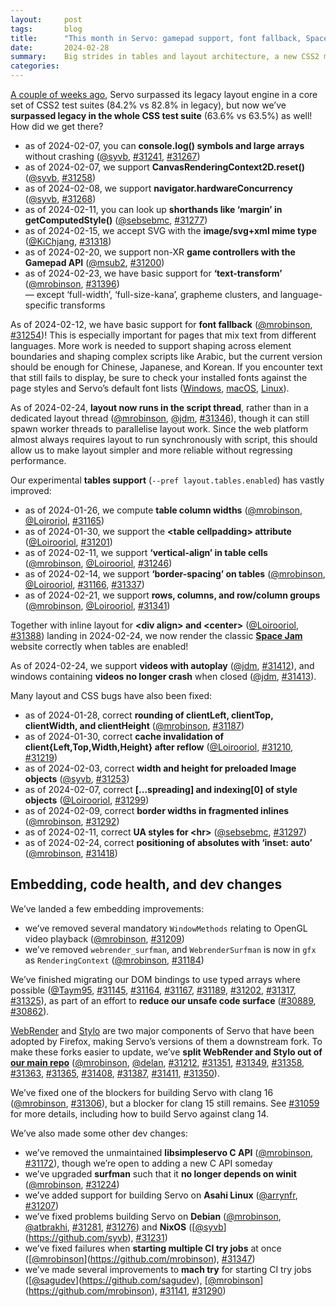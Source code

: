 ```yaml
---
layout:     post
tags:       blog
title:      "This month in Servo: gamepad support, font fallback, Space Jam, and more!"
date:       2024-02-28
summary:    Big strides in tables and layout architecture, a new CSS2 milestone, dev changes in WebRender and Stylo, plus console, canvas, and CSSOM improvements.
categories:
---
```


[A couple of weeks ago](https://wpt.servo.org), Servo surpassed its legacy layout engine in a core set of CSS2 test suites (84.2% vs 82.8% in legacy), but now we’ve **surpassed legacy in the whole CSS test suite** (63.6% vs 63.5%) as well!
How did we get there?

- as of 2024-02-07, you can **console.log() symbols and large arrays** without crashing ([@syvb](https://github.com/syvb), [#31241](https://github.com/servo/servo/pull/31241), [#31267](https://github.com/servo/servo/pull/31267))
- as of 2024-02-07, we support **CanvasRenderingContext2D.reset()** ([@syvb](https://github.com/syvb), [#31258](https://github.com/servo/servo/pull/31258))
- as of 2024-02-08, we support **navigator.hardwareConcurrency** ([@syvb](https://github.com/syvb), [#31268](https://github.com/servo/servo/pull/31268))
- as of 2024-02-11, you can look up **shorthands like ‘margin’ in getComputedStyle()** ([@sebsebmc](https://github.com/sebsebmc), [#31277](https://github.com/servo/servo/pull/31277))
- as of 2024-02-15, we accept SVG with the **image/svg+xml mime type** ([@KiChjang](https://github.com/KiChjang), [#31318](https://github.com/servo/servo/pull/31318))
- as of 2024-02-20, we support non-XR **game controllers with the Gamepad API** ([@msub2](https://github.com/msub2), [#31200](https://github.com/servo/servo/pull/31200))
- as of 2024-02-23, we have basic support for **‘text-transform’** ([@mrobinson](https://github.com/mrobinson), [#31396](https://github.com/servo/servo/pull/31396))
  <br>— except ‘full-width’, ‘full-size-kana’, grapheme clusters, and language-specific transforms

As of 2024-02-12, we have basic support for **font fallback** ([@mrobinson](https://github.com/mrobinson), [#31254](https://github.com/servo/servo/pull/31254))!
This is especially important for pages that mix text from different languages.
More work is needed to support shaping across element boundaries and shaping complex scripts like Arabic, but the current version should be enough for Chinese, Japanese, and Korean.
If you encounter text that still fails to display, be sure to check your installed fonts against the page styles and Servo’s default font lists ([Windows](https://github.com/servo/servo/blob/304ab9b09c0beace5ac08c073c957060621d4056/components/gfx/platform/windows/font_list.rs), [macOS](https://github.com/servo/servo/blob/304ab9b09c0beace5ac08c073c957060621d4056/components/gfx/platform/macos/font_list.rs), [Linux](https://github.com/servo/servo/blob/304ab9b09c0beace5ac08c073c957060621d4056/components/gfx/platform/freetype/font_list.rs)).

As of 2024-02-24, **layout now runs in the script thread**, rather than in a dedicated layout thread ([@mrobinson](https://github.com/mrobinson), [@jdm](https://github.com/jdm), [#31346](https://github.com/servo/servo/pull/31346)), though it can still spawn worker threads to parallelise layout work.
Since the web platform almost always requires layout to run synchronously with script, this should allow us to make layout simpler and more reliable without regressing performance.

Our experimental **tables support** (`--pref layout.tables.enabled`) has vastly improved:

- as of 2024-01-26, we compute **table column widths** ([@mrobinson](https://github.com/mrobinson), [@Loiroriol](https://github.com/Loiroriol), [#31165](https://github.com/servo/servo/pull/31165))
- as of 2024-01-30, we support the **&lt;table cellpadding> attribute** ([@Loirooriol](https://github.com/Loirooriol), [#31201](https://github.com/servo/servo/pull/31201))
- as of 2024-02-11, we support **‘vertical-align’ in table cells** ([@mrobinson](https://github.com/mrobinson), [@Loirooriol](https://github.com/Loirooriol), [#31246](https://github.com/servo/servo/pull/31246))
- as of <!-- 2024-01-27 --> 2024-02-14, we support **‘border-spacing’ on tables** ([@mrobinson](https://github.com/mrobinson), [@Loirooriol](https://github.com/Loirooriol), [#31166](https://github.com/servo/servo/pull/31166), [#31337](https://github.com/servo/servo/pull/31337))
- as of 2024-02-21, we support **rows, columns, and row/column groups** ([@mrobinson](https://github.com/mrobinson), [@Loirooriol](https://github.com/Loirooriol), [#31341](https://github.com/servo/servo/pull/31341))

Together with inline layout for **&lt;div align> and &lt;center>** ([@Loirooriol](https://github.com/Loirooriol), [#31388](https://github.com/servo/servo/pull/31388)) landing in 2024-02-24, we now render the classic **[Space Jam](https://www.spacejam.com/1996/)** website correctly when tables are enabled!

As of 2024-02-24, we support **videos with autoplay** ([@jdm](https://github.com/jdm), [#31412](https://github.com/servo/servo/pull/31412)), and windows containing **videos no longer crash** when closed ([@jdm](https://github.com/jdm), [#31413](https://github.com/servo/servo/pull/31413)).

Many layout and CSS bugs have also been fixed:

- as of 2024-01-28, correct **rounding of clientLeft, clientTop, clientWidth, and clientHeight** ([@mrobinson](https://github.com/mrobinson), [#31187](https://github.com/servo/servo/pull/31187))
- as of 2024-01-30, correct **cache invalidation of client{Left,Top,Width,Height} after reflow** ([@Loirooriol](https://github.com/Loirooriol), [#31210](https://github.com/servo/servo/pull/31210), [#31219](https://github.com/servo/servo/pull/31219))
- as of 2024-02-03, correct **width and height for preloaded Image objects** ([@syvb](https://github.com/syvb), [#31253](https://github.com/servo/servo/pull/31253))
- as of 2024-02-07, correct **\[\.\.\.spreading] and indexing\[0] of style objects** ([@Loirooriol](https://github.com/Loirooriol), [#31299](https://github.com/servo/servo/pull/31299))
- as of 2024-02-09, correct **border widths in fragmented inlines** ([@mrobinson](https://github.com/mrobinson), [#31292](https://github.com/servo/servo/pull/31292))
- as of 2024-02-11, correct **UA styles for &lt;hr>** ([@sebsebmc](https://github.com/sebsebmc), [#31297](https://github.com/servo/servo/pull/31297))
- as of 2024-02-24, correct **positioning of absolutes with ‘inset: auto’** ([@mrobinson](https://github.com/mrobinson), [#31418](https://github.com/servo/servo/pull/31418))

## Embedding, code health, and dev changes

We’ve landed a few embedding improvements:

- we’ve removed several mandatory `WindowMethods` relating to OpenGL video playback ([@mrobinson](https://github.com/mrobinson), [#31209](https://github.com/servo/servo/pull/31209))
- we’ve removed `webrender_surfman`, and `WebrenderSurfman` is now in `gfx` as `RenderingContext` ([@mrobinson](https://github.com/mrobinson), [#31184](https://github.com/servo/servo/pull/31184))

We’ve finished migrating our DOM bindings to use typed arrays where possible ([@Taym95](https://github.com/Taym95), [#31145](https://github.com/servo/servo/pull/31145), [#31164](https://github.com/servo/servo/pull/31164), [#31167](https://github.com/servo/servo/pull/31167), [#31189](https://github.com/servo/servo/pull/31189), [#31202](https://github.com/servo/servo/pull/31202), [#31317](https://github.com/servo/servo/pull/31317), [#31325](https://github.com/servo/servo/pull/31325)), as part of an effort to **reduce our unsafe code surface** ([#30889](https://github.com/servo/servo/issues/30889), [#30862](https://github.com/servo/servo/issues/30862)).

[WebRender](https://github.com/servo/webrender) and [Stylo](https://github.com/servo/stylo) are two major components of Servo that have been adopted by Firefox, making Servo’s versions of them a downstream fork.
To make these forks easier to update, we’ve **split WebRender and Stylo out of [our main repo](https://github.com/servo/servo)** ([@mrobinson](https://github.com/mrobinson), [@delan](https://github.com/delan), [#31212](https://github.com/servo/servo/pull/31212), [#31351](https://github.com/servo/servo/pull/31351), [#31349](https://github.com/servo/servo/pull/31349), [#31358](https://github.com/servo/servo/pull/31358), [#31363](https://github.com/servo/servo/pull/31363), [#31365](https://github.com/servo/servo/pull/31365), [#31408](https://github.com/servo/servo/pull/31408), [#31387](https://github.com/servo/servo/pull/31387), [#31411](https://github.com/servo/servo/pull/31411), [#31350](https://github.com/servo/servo/pull/31350)).

We’ve fixed one of the blockers for building Servo with clang 16 ([@mrobinson](https://github.com/mrobinson), [#31306](https://github.com/servo/servo/pull/31306)), but a blocker for clang 15 still remains.
See [#31059](https://github.com/servo/servo/issues/31059) for more details, including how to build Servo against clang 14.

We’ve also made some other dev changes:

- we’ve removed the unmaintained **libsimpleservo C API** ([@mrobinson](https://github.com/mrobinson), [#31172](https://github.com/servo/servo/pull/31172)), though we’re open to adding a new C API someday
- we’ve upgraded **surfman** such that it **no longer depends on winit** ([@mrobinson](https://github.com/mrobinson), [#31224](https://github.com/servo/servo/pull/31224))
- we’ve added support for building Servo on **Asahi Linux** ([@arrynfr](https://github.com/arrynfr), [#31207](https://github.com/servo/servo/pull/31207))
- we’ve fixed problems building Servo on **Debian** ([@mrobinson](https://github.com/mrobinson), [@atbrakhi](https://github.com/atbrakhi), [#31281](https://github.com/servo/servo/pull/31281), [#31276](https://github.com/servo/servo/pull/31276)) and **NixOS** ([[@syvb](https://github.com/syvb)](https://github.com/syvb), [#31231](https://github.com/servo/servo/pull/31231))
- we’ve fixed failures when **starting multiple CI try jobs** at once ([[@mrobinson](https://github.com/mrobinson)](https://github.com/mrobinson), [#31347](https://github.com/servo/servo/pull/31347))
- we’ve made several improvements to **mach try** for starting CI try jobs ([[@sagudev](https://github.com/sagudev)](https://github.com/sagudev), [[@mrobinson](https://github.com/mrobinson)](https://github.com/mrobinson), [#31141](https://github.com/servo/servo/pull/31141), [#31290](https://github.com/servo/servo/pull/31290))

<!--
- outreachy
- open collective
- github sponsors
- fosdem backannounce
    - plus https://blogs.igalia.com/mrego/servo-at-fosdem-2024/
- ossna announce
- wpt
    - DONE as of 2024-02-26, surpassed legacy in /css/ (63.6% vs 63.5%)
    - DONE as of 2024-02-09, surpassed legacy in key CSS2 tests (84.2% vs 82.8%)
- layout
    - DONE chinese font fallback
    - DONE run layout in script thread
    - DONE tables
    - DONE space jam
- externals
- mach try
- commits marked !!! in nightlies 2024-01-25 through 2024-02-26
    >>> 2024-01-25T06:07:31Z
    >>> 2024-01-26T06:17:05Z
    >>> 2024-01-27T06:16:06Z
        !!! a5c512808a0fd58a46220c2651003143add87543	https://github.com/servo/servo/pull/31141	Matrix in CI and `mach try` with presets (#31141)
    >>> 2024-01-28T06:10:48Z
    >>> 2024-01-29T06:19:13Z
    >>> 2024-01-30T11:05:07Z
        !!! 7d1b19c865855101561dd2030631feed2409a96d	https://github.com/servo/servo/pull/31201	Add support for cellpadding attribute (#31201)
    >>> 2024-01-31T06:11:28Z
        !!! a07ad85eaa8d918c12244da61e07ff6822326abe	https://github.com/servo/servo/pull/31224	dependencies: Upgrade surfman to 0.9 (#31224)
        !!! 7f0d0830e779f37da8aa7f7025edcebe57b2db26	https://github.com/servo/servo/pull/31212	deps: Stop vendoring WebRender (#31212)
    >>> 2024-02-01T06:11:43Z
    >>> 2024-02-02T06:15:54Z
    >>> 2024-02-03T06:19:50Z
    >>> 2024-02-04T06:07:47Z
    >>> 2024-02-05T06:07:59Z
    >>> 2024-02-07T06:16:45Z
    >>> 2024-02-08T06:10:45Z
    >>> 2024-02-09T06:18:23Z
        !!! f6b81a97f39a157347adc13d312e2ee5fad881d3	https://github.com/servo/servo/pull/31292	layout: Use `BoxFragment` border widths for display list generation (#31292)
    >>> 2024-02-10T06:08:27Z
    >>> 2024-02-11T06:21:18Z
        !!! 19667e117ad1e47d76a93ff7b028f712a672c234	https://github.com/servo/servo/pull/31277	layout: Respond to shorthand property requests with real values (#31277)
        !!! 35fb95ca8586f404795c3f5fae4d975d8d5a7ef4	https://github.com/servo/servo/pull/31246	layout: Start work on table row height and vertical-align (#31246)
        !!! ee32212437795d938808430fb1a990727dbfbd81	https://github.com/servo/servo/pull/31306	Update mozangle and mozjs in order to use bindgen 0.69.4 (#31306)
    >>> 2024-02-12T06:09:41Z
        !!! cdc3c369f0bbc338c20df5b50ecaa9b6781aea65	https://github.com/servo/servo/pull/31254	layout: Implement support for font fallback (#31254)
    >>> 2024-02-13T06:16:55Z
    >>> 2024-02-14T06:16:51Z
    >>> 2024-02-15T06:18:22Z
        !!! 123854faeedfb61415f0beac93531500137a7d01	https://github.com/servo/servo/pull/31318	Support the parsing of image/svg+xml elements (#31318)
    >>> 2024-02-16T06:08:03Z
    >>> 2024-02-17T06:16:24Z
    >>> 2024-02-20T06:09:45Z
        !!! c999d4546c7dbfee670da38553dd95929c05b82b	https://github.com/servo/servo/pull/31200	Implement non-XR Gamepad discovery and input (#31200)
    >>> 2024-02-21T06:10:25Z
        !!! 02ae1f448ef3cae3cd0a58dbd145a741b8561f5b	https://github.com/servo/servo/pull/31341	layout: Add support for table rows, columns, rowgroups and colgroups (#31341)
    >>> 2024-02-22T06:15:41Z
    >>> 2024-02-23T06:20:06Z
        !!! d8b326528b3d0646ef08714b87958f701cf89c88	https://github.com/servo/servo/pull/31396	layout: Add initial support for `text-transform` (#31396)
    >>> 2024-02-24T06:18:05Z
        !!! 38d2ad95928c4b5c1feac2e615724445d2ec9474	https://github.com/servo/servo/pull/31388	Support <div align="..."> and <center> on inline layout (#31388)
        !!! 9c0561536d37f64c028d67648091a314b5b88f6f	https://github.com/servo/servo/pull/31346	script: Do not run layout in a thread (#31346)
    >>> 2024-02-25T07:06:59Z
    >>> 2024-02-26T06:08:38Z
- commits marked +++ in nightlies 2024-01-25 through 2024-02-26
    >>> 2024-01-25T06:07:31Z
    --- +++ eb95703325aeb48d5f56a8da5b258bad608dd632	https://github.com/servo/servo/pull/30842	constellation: focusing and closing webviews (#30842)
    >>> 2024-01-26T06:17:05Z
        +++ d68c7e7881b5c92d0b03c1b43990da26f3771615	https://github.com/servo/servo/pull/31165	layout: Implement computation of table column widths (#31165)
    --- +++ 094f7845b151a54d318b40711119d1b86be75076	https://github.com/servo/servo/pull/31146	layout: Shape text only once (#31146)
        +++ bb04c97f15728d14a146f29fa1bc4d23ee96ec49	https://github.com/servo/servo/pull/31164	Use Int8array, int16array, uint16array, int32array & uint32array in WebIDL (#31164)
    >>> 2024-01-27T06:16:06Z
        +++ 1876b492518bed60382b6c4f95c1af0a934f6af1	https://github.com/servo/servo/pull/31166	layout: Add support for table `border-spacing` (#31166)
    >>> 2024-01-28T06:10:48Z
        +++ bc211f8ff387ea59bc8af7bb7394c7be7ca69597	https://github.com/servo/servo/pull/31184	gfx: Rename `WebrenderSurfman` to `RenderingContext` and move to `gfx` (#31184)
        +++ bbe505e52b611e682c6f3b34411a07c00a34f2b7	https://github.com/servo/servo/pull/31187	layout: Round `clientTop`, etc queries to pixels properly (#31187)
        +++ bbba83927890b706d48e4cc5fe24671e595e39d7	https://github.com/servo/servo/pull/31172	Remove the libsimpleservo C API (#31172)
    >>> 2024-01-29T06:19:13Z
        +++ 271176094d82654c4f471e5865d9f7be66dc937d	https://github.com/servo/servo/pull/31207	Update build script to support asahi linux (#31207)
    >>> 2024-01-30T11:05:07Z
        +++ 38d9245726c5d6d912fca1bda579f9f5fa96bbfa	https://github.com/servo/servo/pull/31210	Don't use cached client_rect() when a reflow is needed (#31210)
        +++ 742d3ed97f8e439a5807dbbfece6c23935525bce	https://github.com/servo/servo/pull/31167	Make HeapFloat32Array generic (#31167)
    >>> 2024-01-31T06:11:28Z
        +++ a4cc0c563eb4ff391ae4d5a64f147b8062531b07	https://github.com/servo/servo/pull/31219	Allow using cached client_rect() for paint-only reflow (#31219)
        +++ 967925c119f7af5131e4857aadeeaafb66f5fa33	https://github.com/servo/servo/pull/31189	webidlg: Handle `Float64Array` as a `TypedArray` rather than a raw `JSObject` (#31189)
    >>> 2024-02-01T06:11:43Z
    >>> 2024-02-02T06:15:54Z
        +++ f27227b1db5d29918d5cbf2b8a6ba31545431dd0	https://github.com/servo/servo/pull/31231	Make Android build optional on Nix (#31231)
    >>> 2024-02-03T06:19:50Z
        +++ 436e949296890b5388af4d5a48cf139ceaa2cc58	https://github.com/servo/servo/pull/31253	layout: return None bounding box when no nodes found (#31253)
    >>> 2024-02-04T06:07:47Z
        +++ d7d0451424faf1bf9c705068bea1aa8cf582d6ad	https://github.com/servo/servo/pull/31209	libservo: Handle GL video decoding setup internally (#31209)
    >>> 2024-02-05T06:07:59Z
    >>> 2024-02-07T06:16:45Z
    +++ d8958f96933e3691c10ff1347e71735b933f9398	https://github.com/servo/servo/pull/31270	android: disable JIT in SM to workaround #31134 (#31270)
        +++ 036bca69ae90a84a414e9543c51e29c3bbe1dfac	https://github.com/servo/servo/pull/31267	Fix crash on large console log (#31267)
    --- +++ 7f13316f24aa2ca90ac1adb47aaa1da15f60f638	https://github.com/servo/servo/pull/31230	layout: Collect both start and end baselines for fragments (#31230)
        +++ 50c930866be9410e0e9234206683d28463a55ede	https://github.com/servo/servo/pull/31241	Make console methods take `any` instead of `string` (#31241)
    --- +++ 4758ffabcabe901fd17c11d4eeafb7e35eb9cc12	https://github.com/servo/servo/pull/31255	Initial overview of webxr initialization (#31255)
        +++ b2ae3928ab55a6c50d7c4eb0f6ed686c1667ff53	https://github.com/servo/servo/pull/31258	canvas2d: Implement `.reset()` (#31258)
    >>> 2024-02-08T06:10:45Z
        +++ 20404a72c0f068771a04e492d3343d4d6ad2ecf3	https://github.com/servo/servo/pull/31268	script: implement navigator.hardwareConcurrency (#31268)
        +++ 38b11afb22b31002200d02e955e969bcda9c121c	https://github.com/servo/servo/pull/31281	bootstrap: More resiliently install Deiban-like platform dependencies (#31281)
        +++ ba1803d30ad822250ac9827f35331250cec5fbf6	https://github.com/servo/servo/pull/31276	Fix ./mach bootstrap failure in debian (#31276)
    >>> 2024-02-09T06:18:23Z
        +++ 5facf436f6835aa53a500ae99168b8a00ed4802c	https://github.com/servo/servo/pull/31290	mach: Make `./mach try` a little friendlier (#31290)
    >>> 2024-02-10T06:08:27Z
        +++ f2adcc3a12cb2e05fb650955a7756fd2fda48896	https://github.com/servo/servo/pull/31299	Fix CSSStyleDeclaration's item() to provide properties instead of values (#31299)
    >>> 2024-02-11T06:21:18Z
        +++ 0342d6beb006e402f393df46d1ebb82eb0578462	https://github.com/servo/servo/pull/31297	<hr> elements are expected to have a default overflow:hidden (#31297)
    >>> 2024-02-12T06:09:41Z
    >>> 2024-02-13T06:16:55Z
    >>> 2024-02-14T06:16:51Z
        +++ 07c709624684e9d77c34a935c40db695b35f9073	https://github.com/servo/servo/pull/31337	Include border-spacing gutters in compute_inline_content_sizes (#31337)
        +++ 9be989146d5b958cafcc930385e63595a885cb20	https://github.com/servo/servo/pull/31202	WebIDL: Use `ArrayBuffer` instead of raw `JSObject` in bindings (#31202)
    >>> 2024-02-15T06:18:22Z
        +++ 61e778c8e8fb3ef49a69423a4b955724d43bee8f	https://github.com/servo/servo/pull/31351	style: Add a `static_prefs` implementation (#31351)
        +++ 14a2c43c75181f9697ffb920e88e01fe9bc9739d	https://github.com/servo/servo/pull/31349	style: Reduce Servo's diff with upstream `to_shmem` (#31349)
    >>> 2024-02-16T06:08:03Z
    >>> 2024-02-17T06:16:24Z
        +++ 328c376ff15c0776e453989468f19670ffc9032d	https://github.com/servo/servo/pull/31317	WebIDL: Use Uint8ClampedArray instead of raw JSObject in bindings (#31317)
        +++ 7e9be5ae9f9a1bc5856fe51b6193b1e7ef58c985	https://github.com/servo/servo/pull/31347	ci: Merge similar try jobs when possible (#31347)
        +++ 9a6973d629a6560367db8542cc958a41a1c83902	https://github.com/servo/servo/pull/31358	style: Remove dependency on servo_url (#31358)
        +++ c3e3e72cf29ce6daacebf8da4d4f175a54babd0d	https://github.com/servo/servo/pull/31325	WebIDL: Use ArrayBufferViewU8 instead of raw JSObject in bindings (#31325)
        +++ aeb2503fdb277d9462cdd6901837fea11cd08bf9	https://github.com/servo/servo/pull/31363	style: Reduce diff with upstream derive_common and malloc_size_of (#31363)
    >>> 2024-02-20T06:09:45Z
        +++ b9935188927b5ab294ae8bf68a848d254e66aa28	https://github.com/servo/servo/pull/31374	Check for XML and XMLS namespace  during 'locating a namespace' (#31374)
    --- +++ a726bb0fe1880b7309c100dcc4b4a7c4d6e418ad	https://github.com/servo/servo/pull/31377	Update FUNDING.yml (#31377)
    >>> 2024-02-21T06:10:25Z
        +++ 2fa76916d35b178a1427fb0af831c5925e7ecea9	https://github.com/servo/servo/pull/31365	Revert as many changes to selectors from upstream as possible (#31365)
    >>> 2024-02-22T06:15:41Z
    >>> 2024-02-23T06:20:06Z
        +++ f60e5e767b5002e9a440cf5d6e63f462d3e85a8e	https://github.com/servo/servo/pull/31408	Revert remaining Stylo changes (#31408)
        +++ 1c2de6dd1d31304187dd9b2e5767681fe16cd68f	https://github.com/servo/servo/pull/31387	Revert changes to servo_arc, style_derive, and style_traits (#31387)
    >>> 2024-02-24T06:18:05Z
        +++ 0d4e4748c432e1ce1555e2f4ebb759c631038313	https://github.com/servo/servo/pull/31418	layout: Place absolutes in IFCs at their hypothetical static position (#31418)
        +++ 41a41b3d8f176e441f5b7157c9e811fd845eedf5	https://github.com/servo/servo/pull/31412	Treat video elements as replaced content and render the current frame. (#31412)
        +++ b182bdfa52db348fb0e9c1dcec66c0ad6e96b325	https://github.com/servo/servo/pull/31413	Fix crash when closing window containing video element (#31413)
        +++ e078a9981768d7523abba57b6e86f4874dcbf2fd	https://github.com/servo/servo/pull/31411	style: Remove dependency on servo_config (was #31409) (#31411)
    >>> 2024-02-25T07:06:59Z
    >>> 2024-02-26T06:08:38Z
-->

<!--
$ fixcounts() { curl -fsSLO "https://github.com/servo/servo/pull/$1.patch" && printf '%s tests and %s subtests\n' "$(< "$1.patch" rg '^---|^[+][+][+] /dev/null' | rg -B1 /dev/null | rg '[.]ini$' | wc -l)" "$(< "$1.patch" rg '^-' | rg FAIL | wc -l)"; }
$ fixcounts 31277
26 tests and 549 subtests
$ fixcounts 31318
10 tests and 103 subtests
$ fixcounts 31396
87 tests and 121 subtests
$ fixcounts 31200
0 tests and 61 subtests
$ fixcounts 31292
73 tests and 73 subtests
$ fixcounts 31201
7 tests and 24 subtests
$ fixcounts 31341
10 tests and 5888 subtests
$ fixcounts 31246
11 tests and 19 subtests
-->

<!--
https://wpt.servo.org
((data, ...dates) => {
	const stride = data.area_keys.length;
	const rows = dates.map(expectedDate => data.scores.find(([date]) => date == expectedDate));
	rows.forEach((row, i) => {
		if (row.length != 3 + stride + 2 + stride) throw "schema change? bad length";
		if (row[0] != dates[i]) throw "unreachable! incorrect date in [0]";
		if (!/^[0-9a-f]{9}$/.test(row[1])) throw "schema change? expected commit hash in [1]";
		if (!/^0[.]0[.]1-[0-9a-f]{7}$/.test(row[2])) throw "schema change? expected version in [2]";
		if (!/^[0-9a-f]{9}$/.test(row[3+stride])) throw "schema change? expected commit hash in [3+stride]";
		if (!/^0[.]0[.]1-[0-9a-f]{7}$/.test(row[4+stride])) throw "schema change? expected version in [4+stride]";
	});
	const areas = data.area_keys.map((key, i) => ({key, results: rows.map((row, j) => ({
		date: dates[j],
		legacy: row[3+i],
		servo: row[5+stride+i],
	}))}));
	console.log(">>> areas", areas);
	const analysis = areas
		.map(({key, results: [p, q]}) => ({
			key,
			regressionWas: p.legacy - p.servo,
			regressionNow: q.legacy - q.servo,
			legacyWas: p.legacy,
			legacyNow: q.legacy,
			servoWas: p.servo,
			servoNow: q.servo,
		}))
		.map(({key, regressionWas, regressionNow, legacyWas, legacyNow, servoWas, servoNow}) => ({
			key, regressionWas, regressionNow, legacyWas, legacyNow, servoWas, servoNow,
			legacyDelta: delta(legacyWas, legacyNow),
			servoDelta: delta(servoWas, servoNow),
			regressionDelta: delta(regressionWas, regressionNow),
		}));
	console.log(">>> analysis", analysis);
	const deltaAnalysisText = analysis
		.sort((p,q) => q.servoDelta.pp - p.servoDelta.pp)
		.map(({key, servoDelta, servoNow}) => `${key} (${sgn(servoDelta.pp)}${servoDelta.pp.toFixed(1)}pp to ${(servoNow/10).toFixed(1)}%)\n`);
	console.log(`>>> top deltas (servo, pp):\n${deltaAnalysisText.join("")}`);
	const regressionAnalysisText = analysis
		.filter(({regressionWas}) => regressionWas >= 0)
		.sort((p,q) => p.regressionDelta.percent - q.regressionDelta.percent)
		.map(({key, regressionDelta, regressionWas, regressionNow}) => `${key} (${regressionDelta.percent.toFixed(1)}% from ${(regressionWas/10).toFixed(1)}pp to ${(regressionNow/10).toFixed(1)}pp)\n`);
	console.log(`>>> top cuts in legacy regression (%):\n${regressionAnalysisText.join("")}`);
	function sgn(x) { return x < 0 ? '−' : '+'; }
	function delta(p,q) { return {pp: (q-p)/10, percent: 100*(q-p)/p}; }
})(await (await fetch("scores.json")).json(), "2024-01-25", "2024-02-26")
>>> top deltas (servo, pp):
normal-flow (+8.2pp to 86.6%)
cssom (+4.6pp to 66.1%)
abspos (+3.6pp to 98.2%)
csstext (+3.2pp to 47.2%)
css2 (+3.1pp to 84.8%)
floats (+2.6pp to 85.1%)
floats-clear (+2.4pp to 81.2%)
csstable (+2.4pp to 33.0%)
linebox (+2.0pp to 89.0%)
css (+1.3pp to 63.6%)
all (+1.0pp to 56.3%)
csspos (+0.5pp to 48.7%)
margin-padding-clear (+0.3pp to 80.4%)
positioning (+0.3pp to 88.5%)
cssflex (+0.3pp to 53.0%)
box-display (+0.0pp to 74.4%)
debugger eval code:59:13
>>> top cuts in legacy regression (%):
css2 (-300.0% from 0.9pp to -1.8pp)
css (-111.1% from 0.9pp to -0.1pp)
normal-flow (-89.5% from 8.6pp to 0.9pp)
csstable (-30.0% from 6.0pp to 4.2pp)
all (-23.8% from 2.1pp to 1.6pp)
margin-padding-clear (-1.0% from 9.7pp to 9.6pp)
box-display (0.0% from 6.7pp to 6.7pp)
-->

<!--
$ tools/list-commits-by-nightly.sh ~/code/servo 2>&1 | tee /dev/stderr | xclip -sel clip
From https://github.com/servo/servo
 * branch                  HEAD       -> FETCH_HEAD
>>> 2024-01-25T06:07:31Z
    af6652fc098fee10cdf4d2ad67648e7d813f1ec8	https://github.com/servo/servo/pull/31163	tests: Add GStreamer library directory to DYLD_LIBRARY_PATH (#31163)
+++ eb95703325aeb48d5f56a8da5b258bad608dd632	https://github.com/servo/servo/pull/30842	constellation: focusing and closing webviews (#30842)
>>> 2024-01-26T06:17:05Z
+++ d68c7e7881b5c92d0b03c1b43990da26f3771615	https://github.com/servo/servo/pull/31165	layout: Implement computation of table column widths (#31165)
    dc34eec4d404a26919af43a8c84e8bd7934324bf	https://github.com/servo/servo/pull/31177	build(deps): bump pin-project from 1.1.3 to 1.1.4 (#31177)
    3fba332316748f49494ae32cb9f207070096444e	https://github.com/servo/servo/pull/31176	build(deps): bump bytemuck from 1.14.0 to 1.14.1 (#31176)
    cb15b98af9e2b84eb3364b6ca5850c2ec905abd8	https://github.com/servo/servo/pull/31175	build(deps): bump regex-automata from 0.4.4 to 0.4.5 (#31175)
+++ 094f7845b151a54d318b40711119d1b86be75076	https://github.com/servo/servo/pull/31146	layout: Shape text only once (#31146)
+++ bb04c97f15728d14a146f29fa1bc4d23ee96ec49	https://github.com/servo/servo/pull/31164	Use Int8array, int16array, uint16array, int32array & uint32array in WebIDL (#31164)
    50f56affe35a5565f99226daeb29843246c32b69	https://github.com/servo/servo/pull/31169	Lint layout_2020 with clippy (#31169)
    886f6c58d4cd149fe3238d668bd2f9fd5db78071	https://github.com/servo/servo/pull/31168	Replace time with std::time in components/gfx (#31168)
>>> 2024-01-27T06:16:06Z
    b10875956a3efe3c0a44763d80ad69fa0fc166fc	https://github.com/servo/servo/pull/31191	Delete result job in leaf workflows (#31191)
    919bfe0b0801c4ce931a2d301ce9c03303873df4	https://github.com/servo/servo/pull/31180	chore: re-export servo-media types (#31180)
    5574492505e49f26d46408cd12ddb128c87b1064	https://github.com/servo/servo/pull/31185	deps: Remove unused crate dependencies (#31185)
    33127e0e606cfcf58b43769953e3e74f55d37bb9	https://github.com/servo/servo/pull/31196	Lint layout_2020 with clippy (#31196)
    79c98f0850448171489a3876dcf2a675f99b9deb	https://github.com/servo/servo/pull/31192	build(deps): bump libz-sys from 1.1.14 to 1.1.15 (#31192)
    815112f8a07134d38eafab55c7865e917db2708d	https://github.com/servo/servo/pull/31190	build(deps): bump chrono from 0.4.32 to 0.4.33 (#31190)
+++ 1876b492518bed60382b6c4f95c1af0a934f6af1	https://github.com/servo/servo/pull/31166	layout: Add support for table `border-spacing` (#31166)
!!! a5c512808a0fd58a46220c2651003143add87543	https://github.com/servo/servo/pull/31141	Matrix in CI and `mach try` with presets (#31141)
    266a082206fe55f7d49163a015c2a65c4a360a8b	https://github.com/servo/servo/pull/31181	Update Servo::get_events to return drain type (#31181)
    21dbf0ad3aa69ba32772b8099d1749315799ac61	https://github.com/servo/servo/pull/31171	readme: Improve Android docs and update GStreamer runtime deps (#31171)
>>> 2024-01-28T06:10:48Z
+++ bc211f8ff387ea59bc8af7bb7394c7be7ca69597	https://github.com/servo/servo/pull/31184	gfx: Rename `WebrenderSurfman` to `RenderingContext` and move to `gfx` (#31184)
+++ bbe505e52b611e682c6f3b34411a07c00a34f2b7	https://github.com/servo/servo/pull/31187	layout: Round `clientTop`, etc queries to pixels properly (#31187)
+++ bbba83927890b706d48e4cc5fe24671e595e39d7	https://github.com/servo/servo/pull/31172	Remove the libsimpleservo C API (#31172)
>>> 2024-01-29T06:19:13Z
+++ 271176094d82654c4f471e5865d9f7be66dc937d	https://github.com/servo/servo/pull/31207	Update build script to support asahi linux (#31207)
    b277795abe82ee8ca3d14dfd86f6de84c01ac0fb	https://github.com/servo/servo/pull/31206	Update some more dependencies (#31206)
    20136cad7f838e6382b0cdd205ea6dbaa8ab5536	https://github.com/servo/servo/pull/31204	Sync WPT with upstream (28-01-2024) (#31204)
    f04135b117c98f9632e88d20014af0a6ee55bef8	https://github.com/servo/servo/pull/31203	Update non-breaking dependencies (#31203)
>>> 2024-01-30T11:05:07Z
    9b6c473695e14c1a37dd70325657519b901e7efc	https://github.com/servo/servo/pull/31213	Remove deprecated remove function (#31213)
    2fbb120e94013d0387eaa8c3fc6d649aed7f599f	https://github.com/servo/servo/pull/31218	build(deps): bump indexmap from 2.2.0 to 2.2.1 (#31218)
    2cefd6919a985e89ed3999f7224c341247aedc98	https://github.com/servo/servo/pull/31214	build(deps): bump serde_json from 1.0.112 to 1.0.113 (#31214)
+++ 38d9245726c5d6d912fca1bda579f9f5fa96bbfa	https://github.com/servo/servo/pull/31210	Don't use cached client_rect() when a reflow is needed (#31210)
+++ 742d3ed97f8e439a5807dbbfece6c23935525bce	https://github.com/servo/servo/pull/31167	Make HeapFloat32Array generic (#31167)
!!! 7d1b19c865855101561dd2030631feed2409a96d	https://github.com/servo/servo/pull/31201	Add support for cellpadding attribute (#31201)
    091653417a35229439277285e19abfaf6f9d7383	https://github.com/servo/servo/pull/31178	use app unit in replaced elements (#31178)
>>> 2024-01-31T06:11:28Z
    b2f73723f881889650304107676c110efb5ec5cd	https://github.com/servo/servo/pull/31227	build(deps): bump profiling from 1.0.13 to 1.0.14 (#31227)
+++ a4cc0c563eb4ff391ae4d5a64f147b8062531b07	https://github.com/servo/servo/pull/31219	Allow using cached client_rect() for paint-only reflow (#31219)
!!! a07ad85eaa8d918c12244da61e07ff6822326abe	https://github.com/servo/servo/pull/31224	dependencies: Upgrade surfman to 0.9 (#31224)
    e7268931655b39b78c53b2f2f1a6bc8cbface83f	https://github.com/servo/servo/pull/31225	mach: Error out sooner with Python < 3.10 (#31225)
    f7ead9bcb6fca650b797a9ac53a2de13c882d86c	https://github.com/servo/servo/pull/31221	Lint layout_2013 with clippy (#31221)
    16cabcf7368538dafd6c59eb37a2fa651ac8ff1b	https://github.com/servo/servo/pull/31223	Document media configs from prefs (#31223)
+++ 967925c119f7af5131e4857aadeeaafb66f5fa33	https://github.com/servo/servo/pull/31189	webidlg: Handle `Float64Array` as a `TypedArray` rather than a raw `JSObject` (#31189)
!!! 7f0d0830e779f37da8aa7f7025edcebe57b2db26	https://github.com/servo/servo/pull/31212	deps: Stop vendoring WebRender (#31212)
>>> 2024-02-01T06:11:43Z
    e15262c5a03f78f480282900d6828be19774ced3	https://github.com/servo/servo/pull/31238	build(deps): bump webxr from `f1cc785` to `614420b` (#31238)
    8f529654e1f8c5b20d11da17490df68c3c465545	https://github.com/servo/servo/pull/31239	build(deps): bump synstructure from 0.13.0 to 0.13.1 (#31239)
    38ae6c95f55a5290a2d0b0fa43693ef136af3718	https://github.com/servo/servo/pull/31237	build(deps): bump darling from 0.20.4 to 0.20.5 (#31237)
    13d97a79037a9a4a95b8bc6145eb272d939e42dd	https://github.com/servo/servo/pull/31228	build(deps): bump darling from 0.20.3 to 0.20.4 (#31228)
    0a19352b6b988f26d66d4c499c1446dc66598bcb	https://github.com/servo/servo/pull/31229	build(deps): bump itertools from 0.12.0 to 0.12.1 (#31229)
    04a9b8ca395989fb1672d279be47ad6ba0c808f1	https://github.com/servo/servo/pull/31232	Fix bugs in `mach test-tidy` (#31232)
>>> 2024-02-02T06:15:54Z
+++ f27227b1db5d29918d5cbf2b8a6ba31545431dd0	https://github.com/servo/servo/pull/31231	Make Android build optional on Nix (#31231)
    92af41cfeba90c37830801e29367cec354f44861	https://github.com/servo/servo/pull/31245	build(deps): bump indexmap from 2.2.1 to 2.2.2 (#31245)
    4598446f30d5788f65f78c282e132bea904ceb1c	https://github.com/servo/servo/pull/31243	build(deps): bump winnow from 0.5.35 to 0.5.36 (#31243)
    71bbe28d23d4a1a25d36a1f785972d4be2332264	https://github.com/servo/servo/pull/31244	build(deps): bump app_units from 0.7.3 to 0.7.4 (#31244)
>>> 2024-02-03T06:19:50Z
+++ 436e949296890b5388af4d5a48cf139ceaa2cc58	https://github.com/servo/servo/pull/31253	layout: return None bounding box when no nodes found (#31253)
    95931de499d19927e43c277bb36d2d9e506e3dae	https://github.com/servo/servo/pull/31252	build(deps): bump app_units from 0.7.4 to 0.7.5 (#31252)
    0027173c502702dc9cee82e576e8aabd25e18143	https://github.com/servo/servo/pull/31250	build(deps): bump webpki-roots from 0.25.3 to 0.25.4 (#31250)
    a3b62f2859d9aa73c500dd68db56b4b27af8fb8d	https://github.com/servo/servo/pull/31249	build(deps): bump rustix from 0.38.30 to 0.38.31 (#31249)
    2ffe218b013457912049387980d6a28b4dcf1615	https://github.com/servo/servo/pull/31248	build(deps): bump libc from 0.2.152 to 0.2.153 (#31248)
>>> 2024-02-04T06:07:47Z
+++ d7d0451424faf1bf9c705068bea1aa8cf582d6ad	https://github.com/servo/servo/pull/31209	libservo: Handle GL video decoding setup internally (#31209)
    b2fe66f7e4a74eaf9a92c63a062ce67c4d9cc2a5	https://github.com/servo/servo/pull/31251	build(deps): bump tokio from 1.35.1 to 1.36.0 (#31251)
>>> 2024-02-05T06:07:59Z
>>> 2024-02-07T06:16:45Z
+++ d8958f96933e3691c10ff1347e71735b933f9398	https://github.com/servo/servo/pull/31270	android: disable JIT in SM to workaround #31134 (#31270)
    64116eff207f349f53ec56b35cc242d46384afee	https://github.com/servo/servo/pull/31274	build(deps): bump tempfile from 3.9.0 to 3.10.0 (#31274)
    7f269cd8c7fef7c5af262303028b456cf1ced5a0	https://github.com/servo/servo/pull/31275	build(deps): bump half from 2.2.1 to 2.3.1 (#31275)
    15e264034a9f1548d8838950db050c6cfd01b644	https://github.com/servo/servo/pull/31273	build(deps): bump hermit-abi from 0.3.4 to 0.3.5 (#31273)
    5dda97d1875562db0fd05201cbe2d8fe279aef2b	https://github.com/servo/servo/pull/31236	layout: Wait to count justification opportunities until justification (#31236)
+++ 036bca69ae90a84a414e9543c51e29c3bbe1dfac	https://github.com/servo/servo/pull/31267	Fix crash on large console log (#31267)
    3900b079289b84177efafe55fe36317fd42d8adf	https://github.com/servo/servo/pull/31264	build(deps): bump exr from 1.71.0 to 1.72.0 (#31264)
+++ 7f13316f24aa2ca90ac1adb47aaa1da15f60f638	https://github.com/servo/servo/pull/31230	layout: Collect both start and end baselines for fragments (#31230)
    28bde741edd12272dfa32d4b62e4a4489699fce9	https://github.com/servo/servo/pull/31266	build(deps): bump iana-time-zone from 0.1.59 to 0.1.60 (#31266)
    1098b8a9417c077603b1115078602c461cf08708	https://github.com/servo/servo/pull/31263	build(deps): bump winnow from 0.5.36 to 0.5.37 (#31263)
    7af990f6be6e9819493e46c8005caaa0a2694919	https://github.com/servo/servo/pull/31260	build(deps): bump miniz_oxide from 0.7.1 to 0.7.2 (#31260)
+++ 50c930866be9410e0e9234206683d28463a55ede	https://github.com/servo/servo/pull/31241	Make console methods take `any` instead of `string` (#31241)
+++ 4758ffabcabe901fd17c11d4eeafb7e35eb9cc12	https://github.com/servo/servo/pull/31255	Initial overview of webxr initialization (#31255)
+++ b2ae3928ab55a6c50d7c4eb0f6ed686c1667ff53	https://github.com/servo/servo/pull/31258	canvas2d: Implement `.reset()` (#31258)
    29c206a7021d23d90303325505ec4e8888fc5387	https://github.com/servo/servo/pull/31256	Sync WPT with upstream (04-02-2024) (#31256)
    e588e93b3bd3bc6040750256b6902a4175dd74a2	https://github.com/servo/servo/pull/31259	Convert etc/profilicate.py to Python 3 (#31259)
>>> 2024-02-08T06:10:45Z
    13ddac02e00b36557c1d2f2db42e93abe0fc6c22	https://github.com/servo/servo/pull/31279	mach: fix shell.nix to actually include android pkgs (#31279)
+++ 20404a72c0f068771a04e492d3343d4d6ad2ecf3	https://github.com/servo/servo/pull/31268	script: implement navigator.hardwareConcurrency (#31268)
    044b94d5eb1b92c055c3cea8380a5608e34be9e9	https://github.com/servo/servo/pull/31288	build(deps): bump unicode-segmentation from 1.10.1 to 1.11.0 (#31288)
    2269db6d830c1b60455312ffdca54f65bb81eba3	https://github.com/servo/servo/pull/31286	build(deps): bump winnow from 0.5.37 to 0.5.39 (#31286)
    fd90849c31e2b6b8525af1ad644bd850e80c8fab	https://github.com/servo/servo/pull/31282	build(deps): bump git2 from 0.18.1 to 0.18.2 (#31282)
    55a7c5a5775289dcfa822a5faf09c42fbd12b385	https://github.com/servo/servo/pull/31285	build(deps): bump bytemuck from 1.14.1 to 1.14.2 (#31285)
    b524ae26e52480ea8a3cd325aca240b52fb060c9	https://github.com/servo/servo/pull/31284	build(deps): bump js-sys from 0.3.67 to 0.3.68 (#31284)
    6c0fd6f9764c87744c78b7c1861b4cb463927d35	https://github.com/servo/servo/pull/31283	build(deps): bump libgit2-sys from 0.16.1+1.7.1 to 0.16.2+1.7.2 (#31283)
+++ 38b11afb22b31002200d02e955e969bcda9c121c	https://github.com/servo/servo/pull/31281	bootstrap: More resiliently install Deiban-like platform dependencies (#31281)
    b62d169f0f2b31d87dcfe0fd20389e26e89d4269	https://github.com/servo/servo/pull/31280	Remove duplicate pkg in APT_PKGS (#31280)
+++ ba1803d30ad822250ac9827f35331250cec5fbf6	https://github.com/servo/servo/pull/31276	Fix ./mach bootstrap failure in debian (#31276)
>>> 2024-02-09T06:18:23Z
!!! f6b81a97f39a157347adc13d312e2ee5fad881d3	https://github.com/servo/servo/pull/31292	layout: Use `BoxFragment` border widths for display list generation (#31292)
    eb6c22fff1ad8010146cab0bf5925432464315b1	https://github.com/servo/servo/pull/31293	build(deps): bump num-traits from 0.2.17 to 0.2.18 (#31293)
    ba50469661741aa04c65f5cca8badf1a55102c49	https://github.com/servo/servo/pull/31296	build(deps): bump jobserver from 0.1.27 to 0.1.28 (#31296)
    6e8c206aecf2aee1fb2a174391258bd9d9408ba2	https://github.com/servo/servo/pull/31295	build(deps): bump num-integer from 0.1.45 to 0.1.46 (#31295)
    026ef353dcf38d91b90488e08aaa74c863bccf08	https://github.com/servo/servo/pull/31294	build(deps): bump web-sys from 0.3.67 to 0.3.68 (#31294)
+++ 5facf436f6835aa53a500ae99168b8a00ed4802c	https://github.com/servo/servo/pull/31290	mach: Make `./mach try` a little friendlier (#31290)
    3620cfe2dd9e31e04663420fc5bd29421b33ede3	https://github.com/servo/servo/pull/31291	Remove unused `dependencyci.yml` file (#31291)
>>> 2024-02-10T06:08:27Z
    cb5172f40ede6bd6b0f4ded04572597ee9a39463	https://github.com/servo/servo/pull/31305	Don't escape property name in CSSStyleDeclaration's item() (#31305)
    8b91d8b11eb98f18953683cf37aa6d5203e4b7f1	https://github.com/servo/servo/pull/31301	build(deps): bump bytemuck from 1.14.2 to 1.14.3 (#31301)
+++ f2adcc3a12cb2e05fb650955a7756fd2fda48896	https://github.com/servo/servo/pull/31299	Fix CSSStyleDeclaration's item() to provide properties instead of values (#31299)
    9d42602fe72d0d8a94ac09f3a8d0fea485627108	https://github.com/servo/servo/pull/31298	BHM: Support aarch64 for Mac sampler (#31298)
>>> 2024-02-11T06:21:18Z
!!! 19667e117ad1e47d76a93ff7b028f712a672c234	https://github.com/servo/servo/pull/31277	layout: Respond to shorthand property requests with real values (#31277)
+++ 0342d6beb006e402f393df46d1ebb82eb0578462	https://github.com/servo/servo/pull/31297	<hr> elements are expected to have a default overflow:hidden (#31297)
!!! 35fb95ca8586f404795c3f5fae4d975d8d5a7ef4	https://github.com/servo/servo/pull/31246	layout: Start work on table row height and vertical-align (#31246)
    39b3beda5dc4982d4633d353b106bc8e68719f59	https://github.com/servo/servo/pull/31302	build(deps): bump is-terminal from 0.4.10 to 0.4.11 (#31302)
    215b26172bd46ca1a4e6109c6bac8c363e76da45	https://github.com/servo/servo/pull/31303	build(deps): bump cfg-expr from 0.15.6 to 0.15.7 (#31303)
!!! ee32212437795d938808430fb1a990727dbfbd81	https://github.com/servo/servo/pull/31306	Update mozangle and mozjs in order to use bindgen 0.69.4 (#31306)
>>> 2024-02-12T06:09:41Z
    c367309a8fc004e47a6d8c0528b82e9d60a5716a	https://github.com/servo/servo/pull/31311	docs: dom binding link fixes (#31311)
    cdafaa57a019aff4535b0cbe8cbb01c4d05a9faa	https://github.com/servo/servo/pull/31314	Fix list-style serialization (#31314)
!!! cdc3c369f0bbc338c20df5b50ecaa9b6781aea65	https://github.com/servo/servo/pull/31254	layout: Implement support for font fallback (#31254)
    410ead20b074597349ce65e3d7f77682bcf938f9	https://github.com/servo/servo/pull/31310	Explictly specify num_cpus version (#31310)
    03ac032798731b0c149b1a497a390b252bb01658	https://github.com/servo/servo/pull/31309	Sync WPT with upstream (11-02-2024) (#31309)
>>> 2024-02-13T06:16:55Z
    e6baa26ff8bcf44f22fce2f4be70a42e037e9e3b	https://github.com/servo/servo/pull/31324	Update README.md (#31324)
    8ba251c95fca13e3cd3b4f577ad93b71514bea7a	https://github.com/servo/servo/pull/31289	layout: make `padding` and `border` use `Au` in `pbm` (#31289)
    f25fe3539a116c8ba6bdec5d0d27bf7e5102f887	https://github.com/servo/servo/pull/31333	build(deps): bump chrono from 0.4.33 to 0.4.34 (#31333)
    79c3642e7cf65f0d275e80c8996f7d854d45a53c	https://github.com/servo/servo/pull/31330	build(deps): bump is-terminal from 0.4.11 to 0.4.12 (#31330)
    0d114808a035c7324478c72d29bc3b65a1e7034d	https://github.com/servo/servo/pull/31329	build(deps): bump thiserror from 1.0.56 to 1.0.57 (#31329)
    8defd198e4fe23771b6e1894b007b6ad63895d3f	https://github.com/servo/servo/pull/31328	build(deps): bump ahash from 0.8.7 to 0.8.8 (#31328)
    7f516a0b65eee77ab3e51c80f8a518421f155ad8	https://github.com/servo/servo/pull/31326	build(deps): bump indexmap from 2.2.2 to 2.2.3 (#31326)
    ded7adc800fabf03b8faa9501f22c6fb8f77bff2	https://github.com/servo/servo/pull/31323	Add `libegl1-mesa-dev` to runtime deps (#31323)
>>> 2024-02-14T06:16:51Z
    a4db81cbd041a9470f0997b3ac736abe034bccdb	https://github.com/servo/servo/pull/31342	Fix rooting of external array buffer pointer (#31342)
    b2d2e896d65b1386ea0c4203a0c97186a5026a80	https://github.com/servo/servo/pull/31327	build(deps): bump either from 1.9.0 to 1.10.0 (#31327)
    6d738320095a7e87cf27fb978022d7e620b95b12	https://github.com/servo/servo/pull/31322	layout: Do whitespace collapse during breaking and shaping (#31322)
    6fe7cec569fe81950fc1a4c16fb20f4f272da886	https://github.com/servo/servo/pull/31344	build(deps): bump glslopt from 0.1.9 to 0.1.10 (#31344)
    a3ce1f26364db8a37ff3c9685246123910c197d0	https://github.com/servo/servo/pull/31340	ci: Make `dispatch-workflow.yml` GitHub job names a bit friendlier (#31340)
    81a543e41cbee001bb6cc6839c832507a1d0d1a4	https://github.com/servo/servo/pull/31313	Update truetype (#31313)
+++ 07c709624684e9d77c34a935c40db695b35f9073	https://github.com/servo/servo/pull/31337	Include border-spacing gutters in compute_inline_content_sizes (#31337)
    d78ebfb20c57dc401cf0fa1345cfa139c94fa457	https://github.com/servo/servo/pull/31334	build(deps): bump crc32fast from 1.3.2 to 1.4.0 (#31334)
+++ 9be989146d5b958cafcc930385e63595a885cb20	https://github.com/servo/servo/pull/31202	WebIDL: Use `ArrayBuffer` instead of raw `JSObject` in bindings (#31202)
>>> 2024-02-15T06:18:22Z
    c94d5842db11330ff32b0dd2b8ce036c53b410bb	https://github.com/servo/servo/pull/31356	build(deps): bump hermit-abi from 0.3.5 to 0.3.6 (#31356)
+++ 61e778c8e8fb3ef49a69423a4b955724d43bee8f	https://github.com/servo/servo/pull/31351	style: Add a `static_prefs` implementation (#31351)
    31596eb10a0bbcc9842f14fdaaa1f3436f00ca53	https://github.com/servo/servo/pull/31354	build(deps): bump pkg-config from 0.3.29 to 0.3.30 (#31354)
    064380f557f66c709a20e7101f575d17317985b0	https://github.com/servo/servo/pull/31353	build(deps): bump winnow from 0.5.39 to 0.5.40 (#31353)
    e39f0cbc0335e5528086b6c4939776031155a538	https://github.com/servo/servo/pull/31336	Update fontsan to v0.5.0 (#31336)
+++ 14a2c43c75181f9697ffb920e88e01fe9bc9739d	https://github.com/servo/servo/pull/31349	style: Reduce Servo's diff with upstream `to_shmem` (#31349)
!!! 123854faeedfb61415f0beac93531500137a7d01	https://github.com/servo/servo/pull/31318	Support the parsing of image/svg+xml elements (#31318)
    d00312eb082cc7fbdbb1b17f9fbe519f475eec07	https://github.com/servo/servo/pull/31348	Bury failed nightly releases as prereleases (#31348)
>>> 2024-02-16T06:08:03Z
>>> 2024-02-17T06:16:24Z
    d5c9e569bf3fa2908483c437ba636123efa31a82	https://github.com/servo/servo/pull/31369	make size of DefiniteContainingBlock use app units (#31369)
    7f00661d1c1e1b9b923cc4d2222617fc4fb66177	https://github.com/servo/servo/pull/31366	build(deps): bump bumpalo from 3.14.0 to 3.15.0 (#31366)
    53e2ada46cc46f639b1fc9a044b9dd42dfa85e18	https://github.com/servo/servo/pull/31368	build(deps): bump syn from 2.0.48 to 2.0.49 (#31368)
    045874882818ec88118d203061f50c9747833130	https://github.com/servo/servo/pull/31367	build(deps): bump png from 0.17.11 to 0.17.12 (#31367)
+++ 328c376ff15c0776e453989468f19670ffc9032d	https://github.com/servo/servo/pull/31317	WebIDL: Use Uint8ClampedArray instead of raw JSObject in bindings (#31317)
+++ 7e9be5ae9f9a1bc5856fe51b6193b1e7ef58c985	https://github.com/servo/servo/pull/31347	ci: Merge similar try jobs when possible (#31347)
+++ 9a6973d629a6560367db8542cc958a41a1c83902	https://github.com/servo/servo/pull/31358	style: Remove dependency on servo_url (#31358)
    29e1dfe1e4191a26708b2edee60823af2a6960bf	https://github.com/servo/servo/pull/31359	build(deps): bump darling from 0.20.5 to 0.20.6 (#31359)
    43e4a47feec140b067f4b30f81749c54dfea849d	https://github.com/servo/servo/pull/31360	build(deps): bump num_threads from 0.1.6 to 0.1.7 (#31360)
+++ c3e3e72cf29ce6daacebf8da4d4f175a54babd0d	https://github.com/servo/servo/pull/31325	WebIDL: Use ArrayBufferViewU8 instead of raw JSObject in bindings (#31325)
    faaf9e9323f05a9b2f60ed73ea47e342e8d3c6d6	https://github.com/servo/servo/pull/26194	Fix resize event is not fired for window in headless mode (#26194)
+++ aeb2503fdb277d9462cdd6901837fea11cd08bf9	https://github.com/servo/servo/pull/31363	style: Reduce diff with upstream derive_common and malloc_size_of (#31363)
    1e503c3bc1ad85f05812e1b952880fbb92147c3d	https://github.com/servo/servo/pull/31364	wpt: Update some tests results (#31364)
>>> 2024-02-20T06:09:45Z
+++ b9935188927b5ab294ae8bf68a848d254e66aa28	https://github.com/servo/servo/pull/31374	Check for XML and XMLS namespace  during 'locating a namespace' (#31374)
    5b7ee86fd1ac8fe6169f8a01639b57c25e22b44e	https://github.com/servo/servo/pull/31384	build(deps): bump anyhow from 1.0.79 to 1.0.80 (#31384)
    91d53cd1b4bab6c378978bb9f7948ea563416766	https://github.com/servo/servo/pull/31383	build(deps): bump semver from 1.0.21 to 1.0.22 (#31383)
    fc0281b4d9a2f3efe592d48f7630c432a35256da	https://github.com/servo/servo/pull/31382	build(deps): bump png from 0.17.12 to 0.17.13 (#31382)
    cb1152dd817d2ef0d7d553b0e66e1501cb3448f4	https://github.com/servo/servo/pull/31381	build(deps): bump ryu from 1.0.16 to 1.0.17 (#31381)
    2cfc293c8b7227d5ef8f6a299eb94b3fad5db6fd	https://github.com/servo/servo/pull/31380	build(deps): bump ring from 0.17.7 to 0.17.8 (#31380)
    2946fa83ec90c96564b4cdc0dea513c3b403c523	https://github.com/servo/servo/pull/31379	ci: Switch to actions/checkout@v4 (#31379)
    8faf6839d3c70e6d783805bfeba398850eb19d0a	https://github.com/servo/servo/pull/31376	install libudev-dev required by gamepad API (#31376)
+++ a726bb0fe1880b7309c100dcc4b4a7c4d6e418ad	https://github.com/servo/servo/pull/31377	Update FUNDING.yml (#31377)
    6c67fa8b9e856c25d4167bbf7c85b28c20afc14e	https://github.com/servo/servo/pull/31372	Update web-platform-tests to revision b'504dbb9401e985461bdc3fb534cb26fd5bb9d9ad' (#31372)
!!! c999d4546c7dbfee670da38553dd95929c05b82b	https://github.com/servo/servo/pull/31200	Implement non-XR Gamepad discovery and input (#31200)
    1cc546c4fc509142a0a3e796036bee604be243ab	https://github.com/servo/servo/pull/31357	ci: Switch to version 4 of GitHub artifact actions (#31357)
>>> 2024-02-21T06:10:25Z
    e1d04b638f3d05d3298682fa4b2a26f65b12dc09	https://github.com/servo/servo/pull/31389	build(deps): bump unicode-normalization from 0.1.22 to 0.1.23 (#31389)
    10ab73238db6e9a410fce39f2a601be18920713d	https://github.com/servo/servo/pull/31393	build(deps): bump serde from 1.0.196 to 1.0.197 (#31393)
    5615711cde14a0bb16ffd39cf12688fadee1f12b	https://github.com/servo/servo/pull/31392	build(deps): bump unicode-script from 0.5.5 to 0.5.6 (#31392)
    2e1f1e8ac32782a17cceb3f66148484885cebf18	https://github.com/servo/servo/pull/31391	build(deps): bump truetype from 0.47.3 to 0.47.5 (#31391)
    c4e3e587f5409bf328dbf0cd61a06df397753168	https://github.com/servo/servo/pull/31390	build(deps): bump serde_json from 1.0.113 to 1.0.114 (#31390)
!!! 02ae1f448ef3cae3cd0a58dbd145a741b8561f5b	https://github.com/servo/servo/pull/31341	layout: Add support for table rows, columns, rowgroups and colgroups (#31341)
    74c07db56c281787009c8f1c1bd311f4fd3f6d19	https://github.com/servo/servo/pull/31370	make ContainingBlock use Au for inline_size and block_size (#31370)
+++ 2fa76916d35b178a1427fb0af831c5925e7ecea9	https://github.com/servo/servo/pull/31365	Revert as many changes to selectors from upstream as possible (#31365)
>>> 2024-02-22T06:15:41Z
    d4212dca0bd5a778aca859778fd2c82b533e1844	https://github.com/servo/servo/pull/31405	build(deps): bump syn from 2.0.49 to 2.0.50 (#31405)
    2bcfca58826b2a2a4f67035a9de29d4c6baad13c	https://github.com/servo/servo/pull/31404	build(deps): bump profiling from 1.0.14 to 1.0.15 (#31404)
    b65bfaa8f9ecbea78e3d3d19f4dfcdc95b404180	https://github.com/servo/servo/pull/31403	build(deps): bump truetype from 0.47.5 to 0.47.6 (#31403)
    1dd597cd962164f9d74556d99e91dc945f92be70	https://github.com/servo/servo/pull/31402	build(deps): bump ahash from 0.8.8 to 0.8.9 (#31402)
    71709970d1aac8fa0bcefef58b54b99011945d59	https://github.com/servo/servo/pull/31401	build(deps): bump bumpalo from 3.15.0 to 3.15.2 (#31401)
    4532f211be65d40f51bd1bf6765ab572c525c17c	https://github.com/servo/servo/pull/31345	Do not adjust margins in over-constrained cases (#31345)
>>> 2024-02-23T06:20:06Z
    4849ba901efab9304d71b316ec9e0d7e98e1993b	https://github.com/servo/servo/pull/31410	build(deps): bump target-lexicon from 0.12.13 to 0.12.14 (#31410)
!!! d8b326528b3d0646ef08714b87958f701cf89c88	https://github.com/servo/servo/pull/31396	layout: Add initial support for `text-transform` (#31396)
+++ f60e5e767b5002e9a440cf5d6e63f462d3e85a8e	https://github.com/servo/servo/pull/31408	Revert remaining Stylo changes (#31408)
+++ 1c2de6dd1d31304187dd9b2e5767681fe16cd68f	https://github.com/servo/servo/pull/31387	Revert changes to servo_arc, style_derive, and style_traits (#31387)
>>> 2024-02-24T06:18:05Z
+++ 0d4e4748c432e1ce1555e2f4ebb759c631038313	https://github.com/servo/servo/pull/31418	layout: Place absolutes in IFCs at their hypothetical static position (#31418)
+++ 41a41b3d8f176e441f5b7157c9e811fd845eedf5	https://github.com/servo/servo/pull/31412	Treat video elements as replaced content and render the current frame. (#31412)
!!! 38d2ad95928c4b5c1feac2e615724445d2ec9474	https://github.com/servo/servo/pull/31388	Support <div align="..."> and <center> on inline layout (#31388)
    0a8b69879a849a5ad9af2066076343232b0c18b7	https://github.com/servo/servo/pull/31420	ci: Fix nightly release action (#31420)
+++ b182bdfa52db348fb0e9c1dcec66c0ad6e96b325	https://github.com/servo/servo/pull/31413	Fix crash when closing window containing video element (#31413)
+++ e078a9981768d7523abba57b6e86f4874dcbf2fd	https://github.com/servo/servo/pull/31411	style: Remove dependency on servo_config (was #31409) (#31411)
!!! 9c0561536d37f64c028d67648091a314b5b88f6f	https://github.com/servo/servo/pull/31346	script: Do not run layout in a thread (#31346)
>>> 2024-02-25T07:06:59Z
>>> 2024-02-26T06:08:38Z
    ef8a0b7f7be8dce5a09f771822c112692a0f9921	https://github.com/servo/servo/pull/31424	Update time (#31424)
    d0b663800f3faa7343791349c9b0e38e9aeacb82	https://github.com/servo/servo/pull/31375	WedIDL: bring dom/bindings/typedarray further in line with spec (#31375)
    32f1d07323db257db31fead024271d3a57d72b49	https://github.com/servo/servo/pull/31425	Update web-platform-tests to revision b'a39b23cb150d1ca3eddf7f2097ffe792a5f911e5' (#31425)
-->

<style>
    /* guaranteed minimum width for first paragraph after a float */
    ._floatmin {
        display: block;
        width: 13em;
        overflow: hidden;
    }
    ._none {
        display: none;
    }
    ._fig:not(#specificity) {
        width: 33em;
        max-width: 100%;
        margin: 1em auto;
    }
    ._fig > ._flex {
        display: flex;
    }
    ._fig._min {
        width: min-content;
    }
    ._fig table {
        text-align: initial;
    }
    ._fig figcaption._notes {
        text-align: left;
        width: max-content;
        max-width: 100%;
    }
    ._figl:not(#specificity),
    ._figr:not(#specificity) {
        margin: 0 1em 1em;
    }
    ._figl {
        float: left;
    }
    ._figr {
        float: right;
    }
    ._figl > iframe,
    ._figr > iframe,
    ._figl > a > img,
    ._figr > a > img {
        width: 21em;
        max-width: max-content;
    }
    ._runin {
        margin-bottom: 1em;
    }
    ._runin > p,
    ._runin > h2 {
        display: inline;
    }
    ._correction {
        max-width: 33em;
        margin: 1em auto;
        border-bottom: 1px solid;
        padding-bottom: 1em;
    }
</style>
